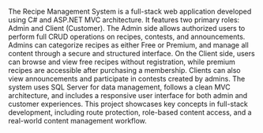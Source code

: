 The Recipe Management System is a full-stack web application developed using C# and ASP.NET MVC architecture. It features two primary roles: Admin and Client (Customer). The Admin side allows authorized users to perform full CRUD operations on recipes, contests, and announcements. Admins can categorize recipes as either Free or Premium, and manage all content through a secure and structured interface. On the Client side, users can browse and view free recipes without registration, while premium recipes are accessible after purchasing a membership. Clients can also view announcements and participate in contests created by admins. The system uses SQL Server for data management, follows a clean MVC architecture, and includes a responsive user interface for both admin and customer experiences. This project showcases key concepts in full-stack development, including route protection, role-based content access, and a real-world content management workflow.

